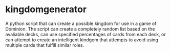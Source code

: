 kingdomgenerator
================
A python script that can create a possible kingdom for use in a game of Dominion.  The script can create a completely random list based on the avaliable decks, can use specified percentages of cards from each deck, or can attempt to create an intelligent kindgom that attempts to avoid using multiple cards that fulfill similar roles.
